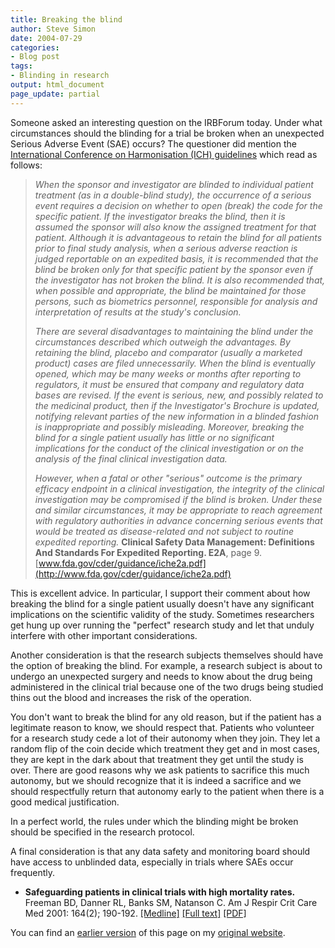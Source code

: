 ```yaml
---
title: Breaking the blind
author: Steve Simon
date: 2004-07-29
categories:
- Blog post
tags:
- Blinding in research
output: html_document
page_update: partial
---
```

Someone asked an interesting question on the IRBForum today. Under what
circumstances should the blinding for a trial be broken when an
unexpected Serious Adverse Event (SAE) occurs? The questioner did
mention the [International Conference on Harmonisation (ICH)
guidelines](http://www.ich.org) which read as follows:

> *When the sponsor and investigator are blinded to individual patient
> treatment (as in a double-blind study), the occurrence of a serious
> event requires a decision on whether to open (break) the code for the
> specific patient. If the investigator breaks the blind, then it is
> assumed the sponsor will also know the assigned treatment for that
> patient. Although it is advantageous to retain the blind for all
> patients prior to final study analysis, when a serious adverse
> reaction is judged reportable on an expedited basis, it is recommended
> that the blind be broken only for that specific patient by the sponsor
> even if the investigator has not broken the blind. It is also
> recommended that, when possible and appropriate, the blind be
> maintained for those persons, such as biometrics personnel,
> responsible for analysis and interpretation of results at the study's
> conclusion.*
>
> *There are several disadvantages to maintaining the blind under the
> circumstances described which outweigh the advantages. By retaining
> the blind, placebo and comparator (usually a marketed product) cases
> are filed unnecessarily. When the blind is eventually opened, which
> may be many weeks or months after reporting to regulators, it must be
> ensured that company and regulatory data bases are revised. If the
> event is serious, new, and possibly related to the medicinal product,
> then if the Investigator's Brochure is updated, notifying relevant
> parties of the new information in a blinded fashion is inappropriate
> and possibly misleading. Moreover, breaking the blind for a single
> patient usually has little or no significant implications for the
> conduct of the clinical investigation or on the analysis of the final
> clinical investigation data.*
>
> *However, when a fatal or other "serious" outcome is the primary
> efficacy endpoint in a clinical investigation, the integrity of the
> clinical investigation may be compromised if the blind is broken.
> Under these and similar circumstances, it may be appropriate to reach
> agreement with regulatory authorities in advance concerning serious
> events that would be treated as disease-related and not subject to
> routine expedited reporting.* **Clinical Safety Data Management:
> Definitions And Standards For Expedited Reporting. E2A**, page 9.
> [www.fda.gov/cder/guidance/iche2a.pdf](http://www.fda.gov/cder/guidance/iche2a.pdf)

This is excellent advice. In particular, I support their comment about
how breaking the blind for a single patient usually doesn't have any
significant implications on the scientific validity of the study.
Sometimes researchers get hung up over running the "perfect" research
study and let that unduly interfere with other important considerations.

Another consideration is that the research subjects themselves should
have the option of breaking the blind. For example, a research subject
is about to undergo an unexpected surgery and needs to know about the
drug being administered in the clinical trial because one of the two
drugs being studied thins out the blood and increases the risk of the
operation.

You don't want to break the blind for any old reason, but if the
patient has a legitimate reason to know, we should respect that.
Patients who volunteer for a research study cede a lot of their autonomy
when they join. They let a random flip of the coin decide which
treatment they get and in most cases, they are kept in the dark about
that treatment they get until the study is over. There are good reasons
why we ask patients to sacrifice this much autonomy, but we should
recognize that it is indeed a sacrifice and we should respectfully
return that autonomy early to the patient when there is a good medical
justification.

In a perfect world, the rules under which the blinding might be broken
should be specified in the research protocol.

A final consideration is that any data safety and monitoring board
should have access to unblinded data, especially in trials where SAEs
occur frequently.

-   **Safeguarding patients in clinical trials with high mortality
    rates.** Freeman BD, Danner RL, Banks SM, Natanson C. Am J Respir
    Crit Care Med 2001: 164(2); 190-192.
    [\[Medline\]](http://www.ncbi.nlm.nih.gov/entrez/query.fcgi?cmd=Retrieve&db=PubMed&list_uids=11463585&dopt=Abstract)
    [\[Full
    text\]](http://ajrccm.atsjournals.org/cgi/content/full/164/2/190)
    [\[PDF\]](http://ajrccm.atsjournals.org/cgi/reprint/164/2/190.pdf)

You can find an [earlier version](http://www.pmean.com/04/blind.html) of this page on my [original website](http://www.pmean.com/original_site.html).
